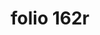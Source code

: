---
layout: edition
title: folio 162r
manuscript: Florence, Biblioteca Marucelliana, Carte Rajna XIX.15
sigla: R
iip: r162r.tif
milestone: 323
---